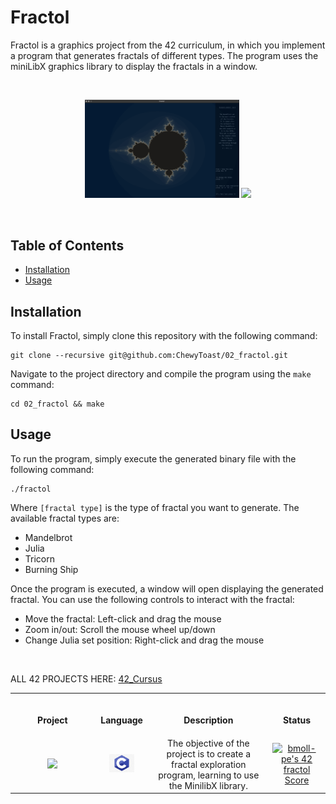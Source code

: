 # Fractol

Fractol is a graphics project from the 42 curriculum, in which you implement a program that generates fractals of different types. The program uses the miniLibX graphics library to display the fractals in a window.

</br>
<p align="center">
	<img src="https://github.com/ChewyToast/02_fractol/blob/master/.img/mandelbrot.png" style="width:49%"/>
	<img src="https://github.com/ChewyToast/02_fractol/blob/master/.img/julia.mov" style="width:49%"/>
</p>
</br>

## Table of Contents

* [Installation](#installation)
* [Usage](#usage)

## Installation

To install Fractol, simply clone this repository with the following command:

```
git clone --recursive git@github.com:ChewyToast/02_fractol.git
```

Navigate to the project directory and compile the program using the `make` command:
```
cd 02_fractol && make
```

## Usage

To run the program, simply execute the generated binary file with the following command:

```
./fractol
```

Where `[fractal type]` is the type of fractal you want to generate. The available fractal types are:

* Mandelbrot
* Julia
* Tricorn
* Burning Ship

Once the program is executed, a window will open displaying the generated fractal. You can use the following controls to interact with the fractal:

* Move the fractal: Left-click and drag the mouse
* Zoom in/out: Scroll the mouse wheel up/down
* Change Julia set position: Right-click and drag the mouse

<br>
<table>
  
<th align="center">
<img width="500.5">
<p>Project</p>
</th>

<th align="center">
<img width="100">
<p>Language</p>
</th>
 
 
<th align="center">
<img width="225">
<p>Description</p>
</th>
 
  
<th align="center">
<img width="250.5">
<p>Status</p>
</th>
  
<tr>
<td align="center"><a href=https://github.com/ChewyToast/02_fractol><img src="https://github.com/ChewyToast/ChewyToast/blob/main/assets/02_fractol.png"><a/></td>
<td align="center"><a href=#><img width=40px src="https://github.com/ChewyToast/ChewyToast/blob/main/assets/logo_c.jpg"><a/></td>
<td align="center">The objective of the project is to create a fractal exploration program, learning to use the MinilibX library.</td>
<td align="center"><a href="href=https://github.com/ChewyToast/02_fractol"><img src="https://badge42.vercel.app/api/v2/cl8a35p1o00060hjtc2e3ktt3/project/2829601" alt="bmoll-pe's 42 fractol Score" /></a><a/></td>
</tr>
  
ALL 42 PROJECTS HERE: [42_Cursus](https://github.com/ChewyToast/42_Cursus)

